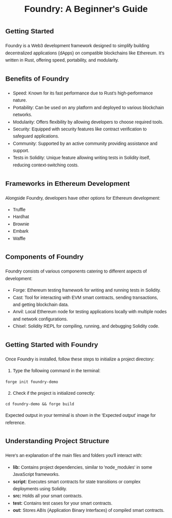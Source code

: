 <!DOCTYPE html>
<html lang="en">
<body style="font-family: Arial, sans-serif; line-height: 1.6; padding: 20px;">

<h1 style="text-align: center;">Foundry: A Beginner's Guide</h1>

<h2>Getting Started</h2>
<p>Foundry is a Web3 development framework designed to simplify building decentralized applications (dApps) on compatible blockchains like Ethereum. It's written in Rust, offering speed, portability, and modularity.</p>

<h2>Benefits of Foundry</h2>
<ul>
  <li>Speed: Known for its fast performance due to Rust's high-performance nature.</li>
  <li>Portability: Can be used on any platform and deployed to various blockchain networks.</li>
  <li>Modularity: Offers flexibility by allowing developers to choose required tools.</li>
  <li>Security: Equipped with security features like contract verification to safeguard applications.</li>
  <li>Community: Supported by an active community providing assistance and support.</li>
  <li>Tests in Solidity: Unique feature allowing writing tests in Solidity itself, reducing context-switching costs.</li>
</ul>

<h2>Frameworks in Ethereum Development</h2>
<p>Alongside Foundry, developers have other options for Ethereum development:</p>
<ul>
  <li>Truffle</li>
  <li>Hardhat</li>
  <li>Brownie</li>
  <li>Embark</li>
  <li>Waffle</li>
</ul>

<h2>Components of Foundry</h2>
<p>Foundry consists of various components catering to different aspects of development:</p>
<ul>
  <li>Forge: Ethereum testing framework for writing and running tests in Solidity.</li>
  <li>Cast: Tool for interacting with EVM smart contracts, sending transactions, and getting blockchain data.</li>
  <li>Anvil: Local Ethereum node for testing applications locally with multiple nodes and network configurations.</li>
  <li>Chisel: Solidity REPL for compiling, running, and debugging Solidity code.</li>
</ul>

<h2>Getting Started with Foundry</h2>
<p>Once Foundry is installed, follow these steps to initialize a project directory:</p>

<ol>
  <li>Type the following command in the terminal:</li>
</ol>

<pre><code>forge init foundry-demo</code></pre>

<ol start="2">
  <li>Check if the project is initialized correctly:</li>
</ol>

<pre><code>cd foundry-demo &amp;&amp; forge build</code></pre>

<p>Expected output in your terminal is shown in the 'Expected output' image for reference.</p>

<h2>Understanding Project Structure</h2>
<p>Here's an explanation of the main files and folders you'll interact with:</p>

<ul>
  <li><b>lib:</b> Contains project dependencies, similar to 'node_modules' in some JavaScript frameworks.</li>
  <li><b>script:</b> Executes smart contracts for state transitions or complex deployments using Solidity.</li>
  <li><b>src:</b> Holds all your smart contracts.</li>
  <li><b>test:</b> Contains test cases for your smart contracts.</li>
  <li><b>out:</b> Stores ABIs (Application Binary Interfaces) of compiled smart contracts.</li>
</ul>

</body>
</html>
